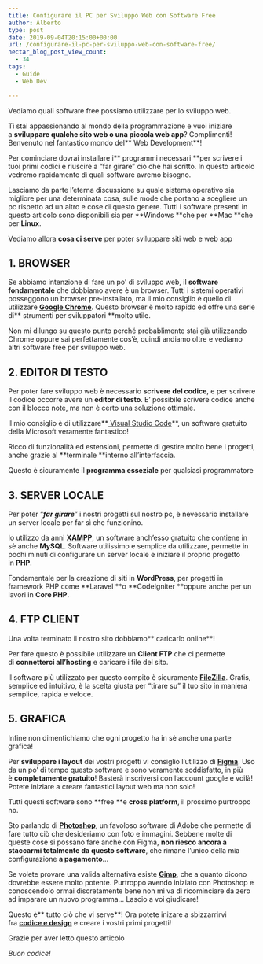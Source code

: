 ```yaml
---
title: Configurare il PC per Sviluppo Web con Software Free
author: Alberto
type: post
date: 2019-09-04T20:15:00+00:00
url: /configurare-il-pc-per-sviluppo-web-con-software-free/
nectar_blog_post_view_count:
  - 34
tags:
  - Guide
  - Web Dev

---
```

Vediamo quali software free possiamo utilizzare per lo sviluppo web.

Ti stai appassionando al mondo della programmazione e vuoi iniziare a **sviluppare qualche sito web o una piccola web app**? Complimenti! Benvenuto nel fantastico mondo del** Web Development**!

Per cominciare dovrai installare i** programmi necessari **per scrivere i tuoi primi codici e riuscire a “far girare” ciò che hai scritto. In questo articolo vedremo rapidamente di quali software avremo bisogno.

Lasciamo da parte l’eterna discussione su quale sistema operativo sia migliore per una determinata cosa, sulle mode che portano a scegliere un pc rispetto ad un altro e cose di questo genere. Tutti i software presenti in questo articolo sono disponibili sia per **Windows **che per **Mac **che per **Linux**.

Vediamo allora **cosa ci serve** per poter sviluppare siti web e web app

## 1. BROWSER

Se abbiamo intenzione di fare un po’ di sviluppo web, il **software fondamentale** che dobbiamo avere è un browser. Tutti i sistemi operativi posseggono un browser pre-installato, ma il mio consiglio è quello di utilizzare <a href="https://www.google.com/intl/it/chrome/" rel="noreferrer noopener" target="_blank"><strong>Google Chrome</strong></a>. Questo browser è molto rapido ed offre una serie di** strumenti per sviluppatori **molto utile.

Non mi dilungo su questo punto perché probablimente stai già utilizzando Chrome oppure sai perfettamente cos’è, quindi andiamo oltre e vediamo altri software free per sviluppo web.

## 2. EDITOR DI TESTO

Per poter fare sviluppo web è necessario **scrivere del codice**, e per scrivere il codice occorre avere un **editor di testo**. E’ possibile scrivere codice anche con il blocco note, ma non è certo una soluzione ottimale.

Il mio consiglio è di utilizzare**<a href="https://code.visualstudio.com/" rel="noreferrer noopener" target="_blank"> Visual Studio Code</a>**, un software gratuito della Microsoft veramente fantastico!

Ricco di funzionalità ed estensioni, permette di gestire molto bene i progetti, anche grazie al **terminale **interno all’interfaccia. 

Questo è sicuramente il **programma esseziale** per qualsiasi programmatore

## 3. SERVER LOCALE

Per poter “**_far girare_**” i nostri progetti sul nostro pc, è nevessario installare un server locale per far sì che funzionino.

Io utilizzo da anni <a href="https://www.apachefriends.org/it/index.html" rel="noreferrer noopener" target="_blank"><strong>XAMPP</strong></a>, un software anch’esso gratuito che contiene in sè anche **MySQL**. Software utilissimo e semplice da utilizzare, permette in pochi minuti di configurare un server locale e iniziare il proprio progetto in **PHP**.

Fondamentale per la creazione di siti in **WordPress**, per progetti in framework PHP come **Laravel **o **CodeIgniter **oppure anche per un lavori in **Core PHP**.

## 4. FTP CLIENT

Una volta terminato il nostro sito dobbiamo** caricarlo online**! 

Per fare questo è possibile utilizzare un **Client FTP** che ci permette di **connetterci all’hosting** e caricare i file del sito.

Il software più utilizzato per questo compito è sicuramente <a href="https://filezilla-project.org/" rel="noreferrer noopener" target="_blank"><strong>FileZilla</strong></a>. Gratis, semplice ed intuitivo, è la scelta giusta per “tirare su” il tuo sito in maniera semplice, rapida e veloce.

## 5. GRAFICA

Infine non dimentichiamo che ogni progetto ha in sè anche una parte grafica! 

Per **sviluppare i layout** dei vostri progetti vi consiglio l’utilizzo di <a href="https://www.figma.com/" rel="noreferrer noopener" target="_blank"><strong>Figma</strong></a>. Uso da un po’ di tempo questo software e sono veramente soddisfatto, in più è **completamente gratuito**! Basterà inscriversi con l’account google e voilà! Potete iniziare a creare fantastici layout web ma non solo!

Tutti questi software sono **free **e **cross platform**, il prossimo purtroppo no.

Sto parlando di <a href="https://www.adobe.com/it/products/photoshop.html?gclid=CjwKCAjwtajrBRBVEiwA8w2Q8PvEfIWtLKBGk-wtMLSQEQ1slHQCulhlLxYEG-ScQVPToYcZ2qNQQRoCVa0QAvD_BwE&amp;sdid=8DN85NTV&amp;mv=search&amp;ef_id=CjwKCAjwtajrBRBVEiwA8w2Q8PvEfIWtLKBGk-wtMLSQEQ1slHQCulhlLxYEG-ScQVPToYcZ2qNQQRoCVa0QAvD_BwE:G:s&amp;s_kwcid=AL!3085!3!340641313438!e!!g!!photoshop" rel="noreferrer noopener" target="_blank"><strong>Photoshop</strong></a>, un favoloso software di Adobe che permette di fare tutto ciò che desideriamo con foto e immagini. Sebbene molte di queste cose si possano fare anche con Figma, **non riesco ancora a staccarmi totalmente da questo software**, che rimane l’unico della mia configurazione **a pagamento**…

Se volete provare una valida alternativa esiste <a href="https://www.gimp.org/" rel="noreferrer noopener" target="_blank"><strong>Gimp</strong></a>, che a quanto dicono dovrebbe essere molto potente. Purtroppo avendo iniziato con Photoshop e conoscendolo ormai discretamente bene non mi va di ricominciare da zero ad imparare un nuovo programma… Lascio a voi giudicare!

Questo è** tutto ciò che vi serve**! Ora potete inizare a sbizzarrirvi fra <a href="https://open.spotify.com/show/546eUw3PsRI1HUGbBUeghC" rel="noreferrer noopener" target="_blank"><strong>codice e design</strong></a> e creare i vostri primi progetti!

Grazie per aver letto questo articolo

_Buon codice!_